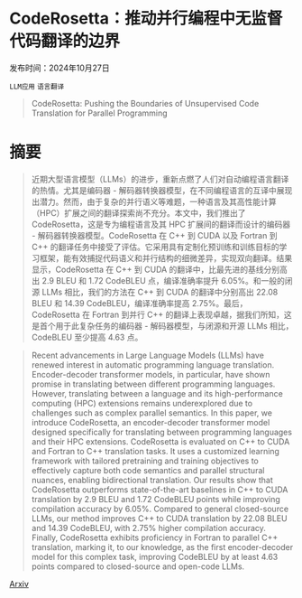 # CodeRosetta：推动并行编程中无监督代码翻译的边界

发布时间：2024年10月27日

`LLM应用` `语言翻译`

> CodeRosetta: Pushing the Boundaries of Unsupervised Code Translation for Parallel Programming

# 摘要

> 近期大型语言模型（LLMs）的进步，重新点燃了人们对自动编程语言翻译的热情。尤其是编码器 - 解码器转换器模型，在不同编程语言的互译中展现出潜力。然而，由于复杂的并行语义等难题，一种语言及其高性能计算（HPC）扩展之间的翻译探索尚不充分。本文中，我们推出了 CodeRosetta，这是专为编程语言及其 HPC 扩展间的翻译而设计的编码器 - 解码器转换器模型。CodeRosetta 在 C++ 到 CUDA 以及 Fortran 到 C++ 的翻译任务中接受了评估。它采用具有定制化预训练和训练目标的学习框架，能有效捕捉代码语义和并行结构的细微差异，实现双向翻译。结果显示，CodeRosetta 在 C++ 到 CUDA 的翻译中，比最先进的基线分别高出 2.9 BLEU 和 1.72 CodeBLEU 点，编译准确率提升 6.05%。和一般的闭源 LLMs 相比，我们的方法在 C++ 到 CUDA 的翻译中分别高出 22.08 BLEU 和 14.39 CodeBLEU，编译准确率提高 2.75%。最后，CodeRosetta 在 Fortran 到并行 C++ 的翻译上表现卓越，据我们所知，这是首个用于此复杂任务的编码器 - 解码器模型，与闭源和开源 LLMs 相比，CodeBLEU 至少提高 4.63 点。

> Recent advancements in Large Language Models (LLMs) have renewed interest in automatic programming language translation. Encoder-decoder transformer models, in particular, have shown promise in translating between different programming languages. However, translating between a language and its high-performance computing (HPC) extensions remains underexplored due to challenges such as complex parallel semantics. In this paper, we introduce CodeRosetta, an encoder-decoder transformer model designed specifically for translating between programming languages and their HPC extensions. CodeRosetta is evaluated on C++ to CUDA and Fortran to C++ translation tasks. It uses a customized learning framework with tailored pretraining and training objectives to effectively capture both code semantics and parallel structural nuances, enabling bidirectional translation. Our results show that CodeRosetta outperforms state-of-the-art baselines in C++ to CUDA translation by 2.9 BLEU and 1.72 CodeBLEU points while improving compilation accuracy by 6.05%. Compared to general closed-source LLMs, our method improves C++ to CUDA translation by 22.08 BLEU and 14.39 CodeBLEU, with 2.75% higher compilation accuracy. Finally, CodeRosetta exhibits proficiency in Fortran to parallel C++ translation, marking it, to our knowledge, as the first encoder-decoder model for this complex task, improving CodeBLEU by at least 4.63 points compared to closed-source and open-code LLMs.

[Arxiv](https://arxiv.org/abs/2410.20527)